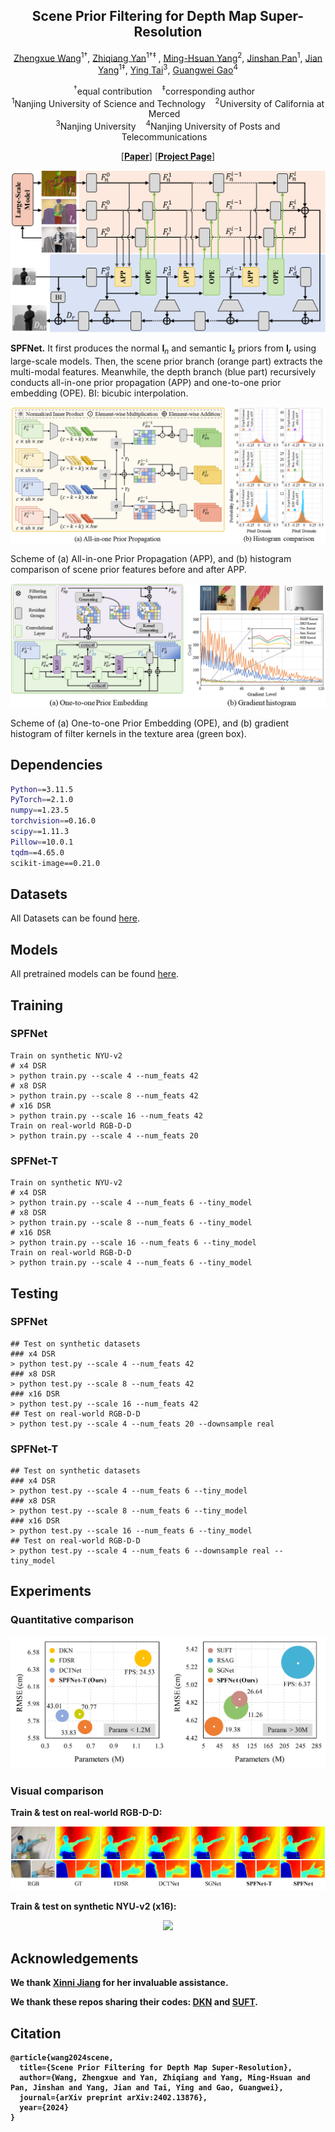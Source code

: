 <p align="center">
<h2 align="center"> Scene Prior Filtering for Depth Map Super-Resolution </h2>

<p align="center"><a href="https://scholar.google.com/citations?user=VogTuQkAAAAJ&hl=zh-CN">Zhengxue Wang</a><sup>1&dagger;</sup>, 
<a href="https://yanzq95.github.io/">Zhiqiang Yan</a><sup>1&dagger;&Dagger;	</sup>, 
<a href="https://faculty.ucmerced.edu/mhyang/">Ming-Hsuan Yang</a><sup>2</sup>, 
<a href="https://jspan.github.io/">Jinshan Pan</a><sup>1</sup>,
<a href="https://scholar.google.com/citations?user=6CIDtZQAAAAJ&hl=zh-CN">Jian Yang</a><sup>1&Dagger;</sup>,
<a href="https://tyshiwo.github.io/">Ying Tai</a><sup>3</sup>,
<a href="https://guangweigao.github.io/">Guangwei Gao</a><sup>4</sup>
</p>

<p align="center">
  <sup>&dagger;</sup>equal contribution&nbsp;&nbsp;&nbsp;
  <sup>&Dagger;</sup>corresponding author&nbsp;&nbsp;&nbsp;<br>
          <sup>1</sup>Nanjing University of Science and Technology&nbsp;&nbsp;&nbsp;
  <sup>2</sup>University of California at Merced&nbsp;&nbsp;&nbsp;<br>
  <sup>3</sup>Nanjing University&nbsp;&nbsp;&nbsp;
  <sup>4</sup>Nanjing University of Posts and Telecommunications&nbsp;&nbsp;&nbsp;
</p>

<p align="center">
[<a href="https://arxiv.org/pdf/2402.13876.pdf"><strong>Paper</strong></a>]
[<a href="https://yanzq95.github.io/projectpage/SPFNet/index.html"><strong>Project Page</strong></a>]
</p>

![model](Figs/Overview.png)

**SPFNet.** It first produces the normal $\boldsymbol I_{n}$ and semantic $\boldsymbol I_{s}$ priors from $\boldsymbol I_{r}$ using large-scale models. Then, the scene prior branch (orange part) extracts the multi-modal features. Meanwhile, the depth branch (blue part) recursively conducts all-in-one prior propagation (APP) and one-to-one prior embedding (OPE). BI: bicubic interpolation.

![model](Figs/APP.png)

Scheme of (a) All-in-one Prior Propagation (APP), and (b) histogram comparison of scene prior features before and after APP.

![model](Figs/OPE.png)

Scheme of (a) One-to-one Prior Embedding (OPE), and (b) gradient histogram of filter kernels in the texture area (green box). 




## Dependencies

```bash
Python==3.11.5
PyTorch==2.1.0
numpy==1.23.5 
torchvision==0.16.0
scipy==1.11.3
Pillow==10.0.1
tqdm==4.65.0
scikit-image==0.21.0
```

## Datasets
All Datasets can be found <a href="https://drive.google.com/file/d/1Sx7RUkV3pXoAzFxAsGG5lEx74sx6Qdvc/view?usp=sharing">here</a>.

## Models
All pretrained models can be found <a href="https://drive.google.com/drive/folders/1njJPTCmfe4YhLN-95awFrN2RhW5ThRdh?usp=sharing">here</a>.

## Training

### SPFNet
```
Train on synthetic NYU-v2
# x4 DSR
> python train.py --scale 4 --num_feats 42
# x8 DSR
> python train.py --scale 8 --num_feats 42
# x16 DSR
> python train.py --scale 16 --num_feats 42
Train on real-world RGB-D-D
> python train.py --scale 4 --num_feats 20 

```

### SPFNet-T
```
Train on synthetic NYU-v2
# x4 DSR
> python train.py --scale 4 --num_feats 6 --tiny_model
# x8 DSR
> python train.py --scale 8 --num_feats 6 --tiny_model
# x16 DSR
> python train.py --scale 16 --num_feats 6 --tiny_model
Train on real-world RGB-D-D
> python train.py --scale 4 --num_feats 6 --tiny_model
```

## Testing

### SPFNet
```
## Test on synthetic datasets
### x4 DSR
> python test.py --scale 4 --num_feats 42
### x8 DSR
> python test.py --scale 8 --num_feats 42
### x16 DSR
> python test.py --scale 16 --num_feats 42
## Test on real-world RGB-D-D
> python test.py --scale 4 --num_feats 20 --downsample real
```

### SPFNet-T
```
## Test on synthetic datasets
### x4 DSR
> python test.py --scale 4 --num_feats 6 --tiny_model
### x8 DSR
> python test.py --scale 8 --num_feats 6 --tiny_model
### x16 DSR
> python test.py --scale 16 --num_feats 6 --tiny_model
## Test on real-world RGB-D-D
> python test.py --scale 4 --num_feats 6 --downsample real --tiny_model
```

## Experiments

### Quantitative comparison

<p align="center">
<img src="Figs/Params_Time.png"/>
</p>

### Visual comparison

<b>Train & test on real-world RGB-D-D: <b/>
<p align="center">
<img src="Figs/Result_RGBDD_Real.png"/>
</p>

<b>Train & test on synthetic NYU-v2 (x16): <b/>
<p align="center">
<img src="Figs/Result_NYU.png"/>
</p>

## Acknowledgements

We thank [Xinni Jiang](https://jiangxinni.github.io/) for her invaluable assistance.

We thank these repos sharing their codes: [DKN](https://github.com/cvlab-yonsei/dkn) and [SUFT](https://github.com/ShiWuxuan/SUFT).


## Citation

```
@article{wang2024scene,
  title={Scene Prior Filtering for Depth Map Super-Resolution},
  author={Wang, Zhengxue and Yan, Zhiqiang and Yang, Ming-Hsuan and Pan, Jinshan and Yang, Jian and Tai, Ying and Gao, Guangwei},
  journal={arXiv preprint arXiv:2402.13876},
  year={2024}
}
```

